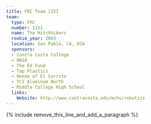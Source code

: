 ```yaml
---
title: FRC Team 1151
team:
  type: FRC
  number: 1151
  name: The Hitchhikers
  rookie_year: 2003
  location: San Pablo, CA, USA
  sponsors:
  - Contra Costa College
  - NASA
  - The Ed Fund
  - Tap Plastics
  - Honda of El Cerrito
  - TCI Aluminum North
  - Middle College High School
  links:
    Website: http://www.contracosta.edu/mchs/robotics
---
```


{% include remove_this_line_and_add_a_paragraph %}